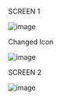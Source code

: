 SCREEN 1


![image](https://user-images.githubusercontent.com/90214795/198117909-13867497-d0d0-4a62-bd42-fa866f457b36.png)

Changed Icon


![image](https://user-images.githubusercontent.com/90214795/198113968-b8d04ba3-a49b-4a77-9b26-e8cd46a5490b.png)


SCREEN 2


![image](https://user-images.githubusercontent.com/90214795/198126285-2f8493bd-8843-40ca-9f32-6cfab82d81b1.png)
